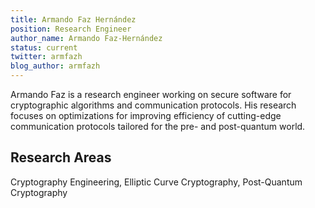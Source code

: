 ```yaml
---
title: Armando Faz Hernández
position: Research Engineer
author_name: Armando Faz-Hernández
status: current
twitter: armfazh
blog_author: armfazh
---
```

Armando Faz is a research engineer working on secure software for cryptographic algorithms and communication protocols. His research focuses on optimizations for improving efficiency of cutting-edge communication protocols tailored for the pre- and post-quantum world.

## Research Areas 
Cryptography Engineering, Elliptic Curve Cryptography, Post-Quantum Cryptography

